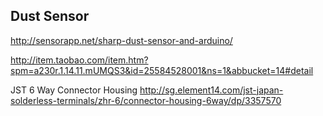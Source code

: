 ## Dust Sensor

http://sensorapp.net/sharp-dust-sensor-and-arduino/

http://item.taobao.com/item.htm?spm=a230r.1.14.11.mUMQS3&id=25584528001&ns=1&abbucket=14#detail

JST 6 Way Connector Housing
http://sg.element14.com/jst-japan-solderless-terminals/zhr-6/connector-housing-6way/dp/3357570